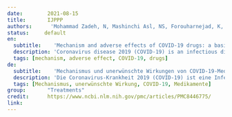 ```yaml
---
date:        2021-08-15
title:       IJPPP
authors:      'Mohammad Zadeh, N, Mashinchi Asl, NS, Forouharnejad, K, et al.'
status:     default
en:
  subtitle:    'Mechanism and adverse effects of COVID-19 drugs: a basic review'
  description: 'Coronavirus disease 2019 (COVID-19) is an infectious disease caused by severe acute respiratory syndrome coronavirus 2 (SARS-CoV-2). Coronavirus disease 2019 (COVID-19) is chronic, inflammatory. Although the exact mechanisms of COVID-19 have not been yet discovered some drugs are found helpful for its treatment. These drugs which are divided into some lines therapies, have demonstrated to be helpful for COVID-19 patients based on immune basic and its antiviral properties of the disease. Previous studies have been indicated that deterioration of COVID-19 condition is associated with a weaker immune system. Most of these therapies impact on the immune system and immune cells. Beside many beneficial effects of these drugs, some adverse effects (AE) have been reported in many experiments and clinical trials among patients suffering from COVID-19. In this review, we conclude some AEs of vitamin-D, zinc, remdesivir, hydroxychloroquine or chloroquine, azithromycin, dexamethasone, amantadine, aspirin reported in different papers and we continue the rest of the drugs in second part of our review article.'
  tags: [mechanism, adverse effect, COVID-19, drugs]
de: 
  subtitle:    'Mechanismus und unerwünschte Wirkungen von COVID-19-Medikamenten: ein grundlegender Überblick'
  description: 'Die Coronavirus-Krankheit 2019 (COVID-19) ist eine Infektionskrankheit, die durch das schwere akute respiratorische Syndrom Coronavirus 2 (SARS-CoV-2) verursacht wird. Die Coronavirus-Krankheit 2019 (COVID-19) ist eine chronische, entzündliche Erkrankung. Obwohl die genauen Mechanismen von COVID-19 noch nicht erforscht sind, haben sich einige Medikamente als hilfreich für die Behandlung erwiesen. Diese Medikamente, die in verschiedene Therapielinien eingeteilt sind, haben sich für COVID-19-Patienten als hilfreich erwiesen, da sie das Immunsystem und die antiviralen Eigenschaften der Krankheit stärken. Frühere Studien haben gezeigt, dass eine Verschlechterung des Zustands von COVID-19 mit einer Schwächung des Immunsystems verbunden ist. Die meisten dieser Therapien wirken sich auf das Immunsystem und die Immunzellen aus. Neben vielen positiven Wirkungen dieser Medikamente wurden in vielen Experimenten und klinischen Studien bei COVID-19-Patienten auch einige unerwünschte Wirkungen (AE) festgestellt. In dieser Übersichtsarbeit fassen wir einige Nebenwirkungen von Vitamin D, Zink, Remdesivir, Hydroxychloroquin oder Chloroquin, Azithromycin, Dexamethason, Amantadin und Aspirin zusammen, über die in verschiedenen Veröffentlichungen berichtet wurde, und fahren im zweiten Teil unseres Übersichtsartikels mit dem Rest der Medikamente fort.'
  tags: [Mechanismus, unerwünschte Wirkung, COVID-19, Medikamente]
group:       "Treatments"
credit:      https://www.ncbi.nlm.nih.gov/pmc/articles/PMC8446775/
link:       
---
```

<object data="{{ page.link }}" style='height:calc(100vh - 400px); width: 100%' type='application/pdf'></object>